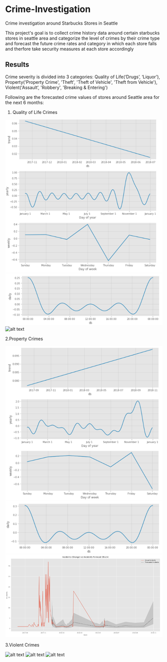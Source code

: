 # Crime-Investigation

Crime investigation around Starbucks Stores in Seattle

This project's goal is to collect crime history data around certain starbucks stores in seattle area and categorize the level of crimes by their crime type and forecast the future crime rates and category in which each store falls and therfore take security measures at each store accordingly 

## Results
Crime severity is divided into 3 categories: Quality of Life(‘Drugs’, ‘Liquor’), Property('Property Crime',
'Theft', 'Theft of Vehicle', 'Theft from Vehicle'), Violent('Assault’, 'Robbery', 'Breaking & Entering')

Following are the forecasted crime values of stores around Seattle area for the next 6 months:

1. Quality of Life Crimes

![alt text](https://github.com/LalithaPalleti/Crime-Investigation/blob/master/Quality%201.PNG)
![alt text](https://github.com/LalithaPalleti/Crime-Investigation/blob/master/Quality%203.PNG)
![alt text](https://github.com/LalithaPalleti/Crime-Investigation/blob/master/Quality2.png)

2.Property Crimes

![alt text](https://github.com/LalithaPalleti/Crime-Investigation/blob/master/Property1.png)
![alt text](https://github.com/LalithaPalleti/Crime-Investigation/blob/master/Property3.png)
![alt text](https://github.com/LalithaPalleti/Crime-Investigation/blob/master/Property2.png)

3.Violent Crimes

![alt text](https://github.com/LalithaPalleti/Crime-Investigation/blob/master/Violence1.png)
![alt text](https://github.com/LalithaPalleti/Crime-Investigation/blob/master/Violence3.png)
![alt text](https://github.com/LalithaPalleti/Crime-Investigation/blob/master/Violence2.png)

